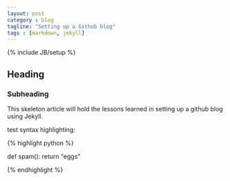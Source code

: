 ```yaml
---
layout: post
category : blog
tagline: "Setting up a Github blog"
tags : [markdown, jekyll]
---
```

{% include JB/setup %}


## Heading

### Subheading

This skeleton article will hold the lessons learned in setting up a github blog using Jekyll.

test syntax highlighting:

{% highlight python %}

def spam():
    return "eggs"

{% endhighlight %}